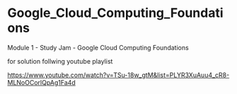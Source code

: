 # Google_Cloud_Computing_Foundations

Module 1 - Study Jam - Google Cloud Computing Foundations

for solution follwing youtube playlist

https://www.youtube.com/watch?v=TSu-18w_gtM&list=PLYR3XuAuu4_cR8-MLNoOCorlQpAg1Fa4d
